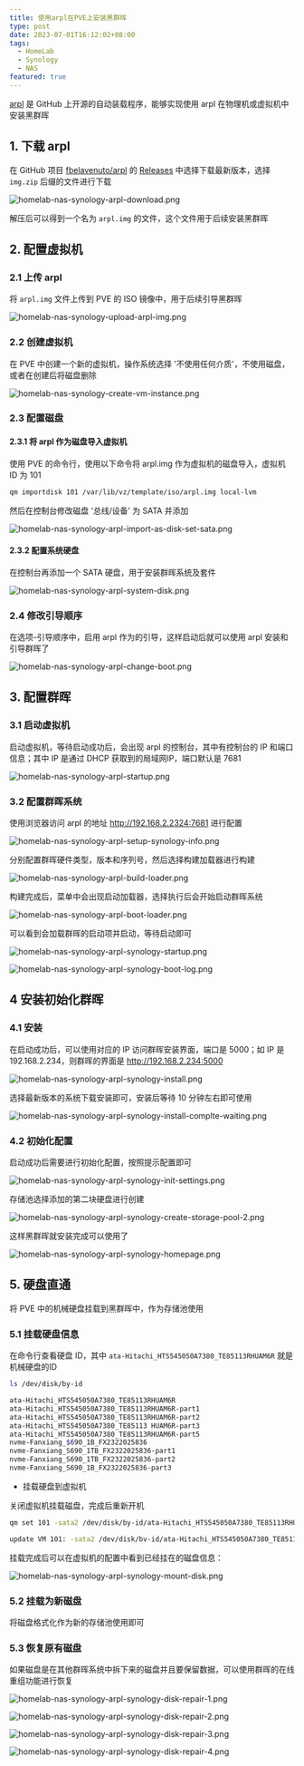 ```yaml
---
title: 使用arpl在PVE上安装黑群晖
type: post
date: 2023-07-01T16:12:02+08:00
tags:
  - HomeLab
  - Synology
  - NAS
featured: true
---
```


[arpl](https://github.com/fbelavenuto/arpl) 是 GitHub 上开源的自动装载程序，能够实现使用 arpl 在物理机或虚拟机中安装黑群晖

## 1. 下载 arpl

在 GitHub 项目 [fbelavenuto/arpl](https://github.com/fbelavenuto/arpl) 的 [Releases](https://github.com/fbelavenuto/arpl/releases) 中选择下载最新版本，选择 `img.zip` 后缀的文件进行下载

![homelab-nas-synology-arpl-download.png](https://img.hellowood.dev/picture/homelab-nas-synology-arpl-download.png)

解压后可以得到一个名为 `arpl.img` 的文件，这个文件用于后续安装黑群晖

## 2. 配置虚拟机

### 2.1 上传 arpl

将 `arpl.img` 文件上传到 PVE 的 ISO 镜像中，用于后续引导黑群晖

![homelab-nas-synology-upload-arpl-img.png](https://img.hellowood.dev/picture/homelab-nas-synology-upload-arpl-img.png)

### 2.2 创建虚拟机

在 PVE 中创建一个新的虚拟机，操作系统选择 '不使用任何介质'，不使用磁盘，或者在创建后将磁盘删除

![homelab-nas-synology-create-vm-instance.png](https://img.hellowood.dev/picture/homelab-nas-synology-create-vm-instance.png)

### 2.3 配置磁盘

#### 2.3.1 将 arpl 作为磁盘导入虚拟机

使用 PVE 的命令行，使用以下命令将 arpl.img 作为虚拟机的磁盘导入，虚拟机 ID 为 101

```bash
qm importdisk 101 /var/lib/vz/template/iso/arpl.img local-lvm
```

然后在控制台修改磁盘 '总线/设备' 为 SATA 并添加

![homelab-nas-synology-arpl-import-as-disk-set-sata.png](https://img.hellowood.dev/picture/homelab-nas-synology-arpl-import-as-disk-set-sata.png)

#### 2.3.2 配置系统硬盘

在控制台再添加一个 SATA 硬盘，用于安装群晖系统及套件

![homelab-nas-synology-arpl-system-disk.png](https://img.hellowood.dev/picture/homelab-nas-synology-arpl-system-disk.png)

### 2.4 修改引导顺序

在选项-引导顺序中，启用 arpl 作为的引导，这样启动后就可以使用 arpl 安装和引导群晖了

![homelab-nas-synology-arpl-change-boot.png](https://img.hellowood.dev/picture/homelab-nas-synology-arpl-change-boot.png)

## 3. 配置群晖

### 3.1 启动虚拟机

启动虚拟机，等待启动成功后，会出现 arpl 的控制台，其中有控制台的 IP 和端口信息；其中 IP 是通过 DHCP 获取到的局域网IP，端口默认是 7681

![homelab-nas-synology-arpl-startup.png](https://img.hellowood.dev/picture/homelab-nas-synology-arpl-startup.png)

### 3.2 配置群晖系统

使用浏览器访问 arpl 的地址 http://192.168.2.2324:7681 进行配置

![homelab-nas-synology-arpl-setup-synology-info.png](https://img.hellowood.dev/picture/homelab-nas-synology-arpl-setup-synology-info.png)

分别配置群晖硬件类型，版本和序列号，然后选择构建加载器进行构建

![homelab-nas-synology-arpl-build-loader.png](https://img.hellowood.dev/picture/homelab-nas-synology-arpl-build-loader.png)

构建完成后，菜单中会出现启动加载器，选择执行后会开始启动群晖系统

![homelab-nas-synology-arpl-boot-loader.png](https://img.hellowood.dev/picture/homelab-nas-synology-arpl-boot-loader.png)

可以看到会加载群晖的启动项并启动，等待启动即可

![homelab-nas-synology-arpl-synology-startup.png](https://img.hellowood.dev/picture/homelab-nas-synology-arpl-synology-startup.png)

![homelab-nas-synology-arpl-synology-boot-log.png](https://img.hellowood.dev/picture/homelab-nas-synology-arpl-synology-boot-log.png)

## 4 安装初始化群晖

### 4.1 安装

在启动成功后，可以使用对应的 IP 访问群晖安装界面，端口是 5000；如 IP 是 192.168.2.234，则群晖的界面是 http://192.168.2.234:5000

![homelab-nas-synology-arpl-synology-install.png](https://img.hellowood.dev/picture/homelab-nas-synology-arpl-synology-install.png)

选择最新版本的系统下载安装即可，安装后等待 10 分钟左右即可使用

![homelab-nas-synology-arpl-synology-install-complte-waiting.png](https://img.hellowood.dev/picture/homelab-nas-synology-arpl-synology-install-complte-waiting.png)

### 4.2 初始化配置

启动成功后需要进行初始化配置，按照提示配置即可

![homelab-nas-synology-arpl-synology-init-settings.png](https://img.hellowood.dev/picture/homelab-nas-synology-arpl-synology-init-settings.png)

存储池选择添加的第二块硬盘进行创建

![homelab-nas-synology-arpl-synology-create-storage-pool-2.png](https://img.hellowood.dev/picture/homelab-nas-synology-arpl-synology-create-storage-pool-2.png)

这样黑群晖就安装完成可以使用了

![homelab-nas-synology-arpl-synology-homepage.png](https://img.hellowood.dev/picture/homelab-nas-synology-arpl-synology-homepage.png)

## 5. 硬盘直通

将 PVE 中的机械硬盘挂载到黑群晖中，作为存储池使用

### 5.1 挂载硬盘信息

在命令行查看硬盘 ID，其中 `ata-Hitachi_HTS545050A7380_TE85113RHUAM6R` 就是机械硬盘的ID

```bash
ls /dev/disk/by-id

ata-Hitachi_HTS545050A7380_TE85113RHUAM6R
ata-Hitachi_HTS545050A7380_TE85113RHUAM6R-part1
ata-Hitachi_HTS545050A7380_TE85113RHUAM6R-part2
ata-Hitachi_HTS545050A7380_TE85113 HUAM6R-part3
ata-Hitachi_HTS545050A7380_TE85113RHUAM6R-part5
nvme-Fanxiang_$690_1B_FX2322025836
nvme-Fanxiang_S690_1TB_FX2322025836-part1
nvme-Fanxiang_S690_1TB_FX2322025836-part2
nvme-Fanxiang_S690_1B_FX2322025836-part3
```

- 挂载硬盘到虚拟机

关闭虚拟机挂载磁盘，完成后重新开机

```bash
qm set 101 -sata2 /dev/disk/by-id/ata-Hitachi_HTS545050A7380_TE85113RHUAM6R

update VM 101: -sata2 /dev/disk/bv-id/ata-Hitachi_HTS545050A7380_TE85113RHUAM6R
```

挂载完成后可以在虚拟机的配置中看到已经挂在的磁盘信息：

![homelab-nas-synology-arpl-synology-mount-disk.png](https://img.hellowood.dev/picture/homelab-nas-synology-arpl-synology-mount-disk.png)

### 5.2 挂载为新磁盘

将磁盘格式化作为新的存储池使用即可

### 5.3 恢复原有磁盘

如果磁盘是在其他群晖系统中拆下来的磁盘并且要保留数据，可以使用群晖的在线重组功能进行恢复

![homelab-nas-synology-arpl-synology-disk-repair-1.png](https://img.hellowood.dev/picture/homelab-nas-synology-arpl-synology-disk-repair-1.png)

![homelab-nas-synology-arpl-synology-disk-repair-2.png](https://img.hellowood.dev/picture/homelab-nas-synology-arpl-synology-disk-repair-2.png)

![homelab-nas-synology-arpl-synology-disk-repair-3.png](https://img.hellowood.dev/picture/homelab-nas-synology-arpl-synology-disk-repair-3.png)

![homelab-nas-synology-arpl-synology-disk-repair-4.png](https://img.hellowood.dev/picture/homelab-nas-synology-arpl-synology-disk-repair-4.png)
